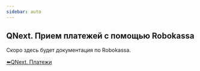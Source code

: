 ```yaml
---
sidebar: auto
---
```


## QNext. Прием платежей с помощью Robokassa

Скоро здесь будет документация по Robokassa.



[⬅️QNext. Платежи](/docs-test/ph/QNext-Payments-12-14)